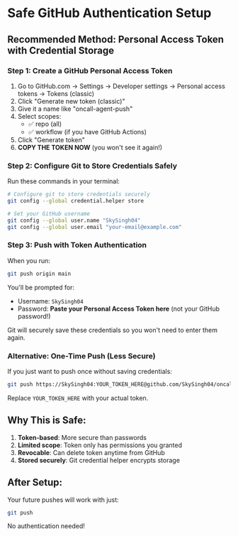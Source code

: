 # Safe GitHub Authentication Setup

## Recommended Method: Personal Access Token with Credential Storage

### Step 1: Create a GitHub Personal Access Token

1. Go to GitHub.com → Settings → Developer settings → Personal access tokens → Tokens (classic)
2. Click "Generate new token (classic)"
3. Give it a name like "oncall-agent-push"
4. Select scopes:
   - ✅ repo (all)
   - ✅ workflow (if you have GitHub Actions)
5. Click "Generate token"
6. **COPY THE TOKEN NOW** (you won't see it again!)

### Step 2: Configure Git to Store Credentials Safely

Run these commands in your terminal:

```bash
# Configure git to store credentials securely
git config --global credential.helper store

# Set your GitHub username
git config --global user.name "SkySingh04"
git config --global user.email "your-email@example.com"
```

### Step 3: Push with Token Authentication

When you run:
```bash
git push origin main
```

You'll be prompted for:
- Username: `SkySingh04`
- Password: **Paste your Personal Access Token here** (not your GitHub password!)

Git will securely save these credentials so you won't need to enter them again.

### Alternative: One-Time Push (Less Secure)

If you just want to push once without saving credentials:

```bash
git push https://SkySingh04:YOUR_TOKEN_HERE@github.com/SkySingh04/oncall-agent.git main
```

Replace `YOUR_TOKEN_HERE` with your actual token.

## Why This is Safe:

1. **Token-based**: More secure than passwords
2. **Limited scope**: Token only has permissions you granted
3. **Revocable**: Can delete token anytime from GitHub
4. **Stored securely**: Git credential helper encrypts storage

## After Setup:

Your future pushes will work with just:
```bash
git push
```

No authentication needed!